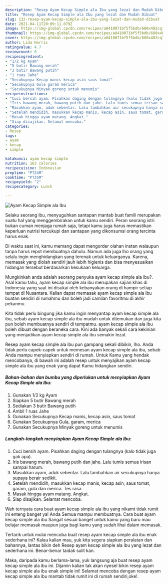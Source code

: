 ```yaml
---
description: "Resep Ayam Kecap Simple ala Ibu yang lezat dan Mudah Dibuat"
title: "Resep Ayam Kecap Simple ala Ibu yang lezat dan Mudah Dibuat"
slug: 132-resep-ayam-kecap-simple-ala-ibu-yang-lezat-dan-mudah-dibuat
date: 2021-04-11T20:09:11.079Z
image: https://img-global.cpcdn.com/recipes/a8410071bf5f5bdb/680x482cq70/ayam-kecap-simple-ala-ibu-foto-resep-utama.jpg
thumbnail: https://img-global.cpcdn.com/recipes/a8410071bf5f5bdb/680x482cq70/ayam-kecap-simple-ala-ibu-foto-resep-utama.jpg
cover: https://img-global.cpcdn.com/recipes/a8410071bf5f5bdb/680x482cq70/ayam-kecap-simple-ala-ibu-foto-resep-utama.jpg
author: Lida Harris
ratingvalue: 4.7
reviewcount: 8
recipeingredient:
- "1/2 kg Ayam"
- "5 butir Bawang merah"
- "3 butir Bawang putih"
- "1 ruas Jahe"
- "Secukupnya Kecap manis kecap asin saus tomat"
- "Secukupnya Gula garam merica"
- "Secukupnya Minyak goreng untuk menumis"
recipeinstructions:
- "Cuci bersih ayam. Pisahkan daging dengan tulangnya (kalo tidak juga gak apa)."
- "Iris bawang merah, bawang putih dan jahe. Lalu tumis semua irisan sampai harum."
- "Masukkan ayam, aduk sebentar. Lalu tambahkan air secukupnya hanya supaya berair sedikit."
- "Setelah mendidih, masukkan kecap manis, kecap asin, saus tomat, garam, gula dan merica. Tes rasa."
- "Masak hingga ayam matang. Angkat."
- "Siap disajikan. Selamat mencoba."
categories:
- Resep
tags:
- ayam
- kecap
- simple

katakunci: ayam kecap simple 
nutrition: 163 calories
recipecuisine: Indonesian
preptime: "PT24M"
cooktime: "PT35M"
recipeyield: "2"
recipecategory: Lunch

---
```



![Ayam Kecap Simple ala Ibu](https://img-global.cpcdn.com/recipes/a8410071bf5f5bdb/680x482cq70/ayam-kecap-simple-ala-ibu-foto-resep-utama.jpg)

Selaku seorang ibu, menyuguhkan santapan mantab buat famili merupakan suatu hal yang menggembirakan untuk kamu sendiri. Peran seorang istri bukan cuman menjaga rumah saja, tetapi kamu juga harus memastikan keperluan nutrisi tercukupi dan santapan yang dikonsumsi orang tercinta harus enak.

Di waktu  saat ini, kamu memang dapat mengorder olahan instan walaupun tanpa harus repot membuatnya dahulu. Namun ada juga lho orang yang selalu ingin menghidangkan yang terenak untuk keluarganya. Karena, memasak yang diolah sendiri jauh lebih higienis dan bisa menyesuaikan hidangan tersebut berdasarkan kesukaan keluarga. 



Mungkinkah anda adalah seorang penyuka ayam kecap simple ala ibu?. Asal kamu tahu, ayam kecap simple ala ibu merupakan sajian khas di Indonesia yang saat ini disukai oleh kebanyakan orang di hampir setiap tempat di Nusantara. Kalian dapat memasak ayam kecap simple ala ibu buatan sendiri di rumahmu dan boleh jadi camilan favoritmu di akhir pekanmu.

Kita tidak perlu bingung jika kamu ingin menyantap ayam kecap simple ala ibu, sebab ayam kecap simple ala ibu mudah untuk ditemukan dan juga kita pun boleh membuatnya sendiri di tempatmu. ayam kecap simple ala ibu boleh dibuat dengan beraneka cara. Kini ada banyak sekali cara kekinian yang menjadikan ayam kecap simple ala ibu semakin lezat.

Resep ayam kecap simple ala ibu pun gampang sekali dibikin, lho. Anda tidak perlu capek-capek untuk memesan ayam kecap simple ala ibu, sebab Anda mampu menyiapkan sendiri di rumah. Untuk Kamu yang hendak mencobanya, di bawah ini adalah resep untuk menyajikan ayam kecap simple ala ibu yang enak yang dapat Kamu hidangkan sendiri.

<!--inarticleads1-->

##### Bahan-bahan dan bumbu yang diperlukan untuk menyiapkan Ayam Kecap Simple ala Ibu:

1. Gunakan 1/2 kg Ayam
1. Siapkan 5 butir Bawang merah
1. Sediakan 3 butir Bawang putih
1. Ambil 1 ruas Jahe
1. Gunakan Secukupnya Kecap manis, kecap asin, saus tomat
1. Gunakan Secukupnya Gula, garam, merica
1. Gunakan Secukupnya Minyak goreng untuk menumis




<!--inarticleads2-->

##### Langkah-langkah menyiapkan Ayam Kecap Simple ala Ibu:

1. Cuci bersih ayam. Pisahkan daging dengan tulangnya (kalo tidak juga gak apa).
1. Iris bawang merah, bawang putih dan jahe. Lalu tumis semua irisan sampai harum.
1. Masukkan ayam, aduk sebentar. Lalu tambahkan air secukupnya hanya supaya berair sedikit.
1. Setelah mendidih, masukkan kecap manis, kecap asin, saus tomat, garam, gula dan merica. Tes rasa.
1. Masak hingga ayam matang. Angkat.
1. Siap disajikan. Selamat mencoba.




Wah ternyata cara buat ayam kecap simple ala ibu yang nikamt tidak rumit ini enteng banget ya! Anda Semua mampu membuatnya. Cara buat ayam kecap simple ala ibu Sangat sesuai banget untuk kamu yang baru mau belajar memasak maupun juga bagi kamu yang sudah lihai dalam memasak.

Tertarik untuk mulai mencoba buat resep ayam kecap simple ala ibu enak sederhana ini? Kalau kalian mau, yuk kita segera siapkan peralatan dan bahannya, lantas bikin deh Resep ayam kecap simple ala ibu yang lezat dan sederhana ini. Benar-benar taidak sulit kan. 

Maka, daripada kamu berlama-lama, yuk langsung aja buat resep ayam kecap simple ala ibu ini. Dijamin kalian tak akan nyesel bikin resep ayam kecap simple ala ibu enak simple ini! Selamat mencoba dengan resep ayam kecap simple ala ibu mantab tidak rumit ini di rumah sendiri,oke!.

